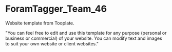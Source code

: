 # ForamTagger_Team_46

Website template from Tooplate.

"You can feel free to edit and use this template for any purpose (personal or business or commercial) of your website. You can modify text and images to suit your own website or client websites."
